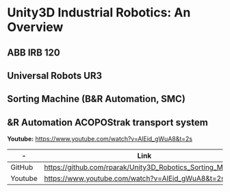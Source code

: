 # Unity3D Industrial Robotics: An Overview

## ABB IRB 120

## Universal Robots UR3

## Sorting Machine (B&R Automation, SMC)

## &R Automation ACOPOStrak transport system

**Youtube:** https://www.youtube.com/watch?v=AlEid_gWuA8&t=2s

|          -            | Link                                                                                  |
| --------------------- | ------------------------------------------------------------------------------------- |
| GitHub                | https://github.com/rparak/Unity3D_Robotics_Sorting_Machine                            |
| Youtube               | https://www.youtube.com/watch?v=AlEid_gWuA8&t=2s                                      |
